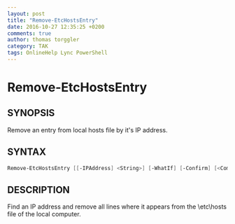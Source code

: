 ```yaml
---
layout: post
title: "Remove-EtcHostsEntry"
date: 2016-10-27 12:35:25 +0200
comments: true
author: thomas torggler
category: TAK
tags: OnlineHelp Lync PowerShell
---
```

# Remove-EtcHostsEntry

## SYNOPSIS 
Remove an entry from local hosts file by it's IP address.
<!-- more -->

## SYNTAX 

```powershell
Remove-EtcHostsEntry [[-IPAddress] <String>] [-WhatIf] [-Confirm] [<CommonParameters>]
```

## DESCRIPTION
Find an IP address and remove all lines where it appears from the \etc\hosts file of the local computer.